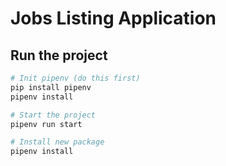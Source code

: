 # Jobs Listing Application

## Run the project

```python
# Init pipenv (do this first)
pip install pipenv
pipenv install

# Start the project
pipenv run start

# Install new package
pipenv install 
```
